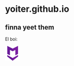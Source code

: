 # yoiter.github.io
## finna yeet them
El boi:

![alt text](https://github.com/adam-p/markdown-here/raw/master/src/common/images/icon48.png "Logo Title Text 1")
